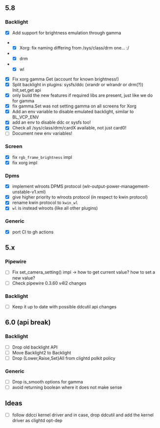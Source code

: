 ## 5.8

### Backlight
- [x] Add support for brightness emulation through gamma 
- - [x] Xorg: fix naming differing from /sys/class/drm one... :/
- - [x] drm
- - [x] wl
- [x] Fix xorg gamma Get (account for known brightness!)
- [x] Split backlight in plugins: sysfs/ddc (xrandr or wlrandr or drm(?)) Init,set,get api
- [x] only build the new features if required libs are present, just like we do for gamma
- [x] fix gamma.Set was not setting gamma on all screens for Xorg
- [x] Add an env variable to disable emulated backlight, similar to BL_VCP_ENV
- [x] add an env to disable ddc or sysfs too!
- [x] Check all /sys/class/drm/cardX available, not just card0!
- [ ] Document new env variables!

### Screen
- [x] fix `rgb_frame_brightness` impl
- [x] fix xorg impl

### Dpms
- [x] implement wlroots DPMS protocol (wlr-output-power-management-unstable-v1.xml)
- [x] give higher priority to wlroots protocol (in respect to kwin protocol)
- [x] rename kwin protocol to `kwin_wl` 
- [x] `wl` is instead wlroots (like all other plugins)

### Generic
- [x] port CI to gh actions

## 5.x

### Pipewire
- [ ] Fix set_camera_setting() impl -> how to get current value? how to set a new value?
- [ ] Check pipewire 0.3.60 v4l2 changes 

### Backlight
- [ ] Keep it up to date with possible ddcutil api changes

## 6.0 (api break)

### Backlight
- [ ] Drop old backlight API
- [ ] Move Backlight2 to Backlight
- [ ] Drop {Lower,Raise,Set}All from clightd polkit policy

### Generic
- [ ] Drop is_smooth options for gamma
- [ ] avoid returning boolean where it does not make sense

## Ideas
- [ ] follow ddcci kernel driver and in case, drop ddcutil and add the kernel driver as clightd opt-dep
